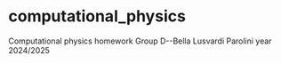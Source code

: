 # computational_physics
Computational physics homework
Group D--Bella Lusvardi Parolini
year 2024/2025
